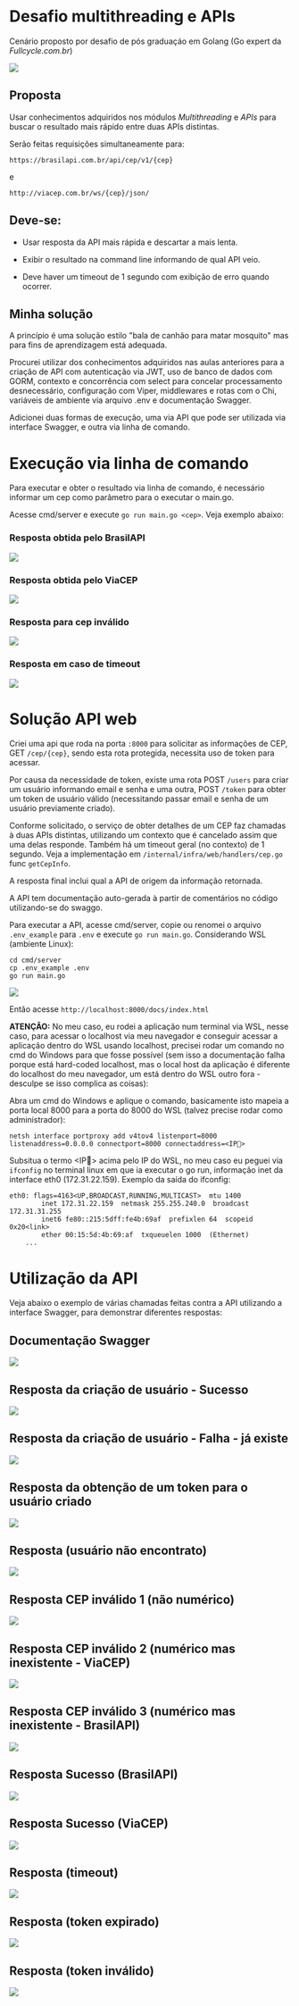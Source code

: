 # Desafio multithreading e APIs

Cenário proposto por desafio de pós graduaçáo em Golang (Go expert da *Fullcycle.com.br*)

![](./images/desafio.png)

## Proposta

 Usar conhecimentos adquiridos nos módulos *Multithreading* e *APIs* para buscar o resultado mais rápido entre duas APIs distintas.


Serão feitas requisições simultaneamente para:

`https://brasilapi.com.br/api/cep/v1/{cep}`

e

`http://viacep.com.br/ws/{cep}/json/`


## Deve-se:

* Usar resposta da API mais rápida e descartar a mais lenta.

* Exibir o resultado na command line informando de qual API veio.

* Deve haver um timeout de 1 segundo com exibição de erro quando ocorrer.

## Minha solução

A princípio é uma solução estilo "bala de canhão para matar mosquito" mas para fins de aprendizagem está adequada.

Procurei utilizar dos conhecimentos adquiridos nas aulas anteriores para a criação de API com autenticação via JWT, uso de banco de dados com GORM, contexto e concorrência com select para concelar processamento desnecessário, configuração com Viper, middlewares e rotas com o Chi, variáveis de ambiente via arquivo .env e documentação Swagger.

Adicionei duas formas de execução, uma via API que pode ser utilizada via interface Swagger, e outra via linha de comando.


# Execução via linha de comando

Para executar e obter o resultado via linha de comando, é necessário informar um cep como parâmetro para o executar o main.go.

Acesse cmd/server e execute `go run main.go <cep>`. Veja exemplo abaixo:

### Resposta obtida pelo BrasilAPI
![](./images/cli_1.png)

### Resposta obtida pelo ViaCEP
![](./images/cli_2.png)

### Resposta para cep inválido
![](./images/cli_invalid.png)

### Resposta em caso de timeout
![](./images/cli_timeout.png)



# Solução  API web


Criei uma api que roda na porta `:8000` para solicitar as informações de CEP, GET `/cep/{cep}`, sendo esta rota  protegida, necessita uso de token para acessar.

Por causa da necessidade de token, existe uma rota POST `/users` para criar um usuário informando email e senha e uma outra, POST `/token` para obter um token de usuário válido (necessitando passar email e senha de um usuário previamente criado).

Conforme solicitado, o serviço de obter detalhes de um CEP faz chamadas à duas APIs distintas, utilizando um contexto que é cancelado assim que uma delas responde. Também há um timeout geral (no contexto) de 1 segundo.
Veja a implementação em `/internal/infra/web/handlers/cep.go` func `getCepInfo`.

A resposta final inclui qual a API de origem da informação retornada.


A API tem documentação auto-gerada à partir de comentários no código utilizando-se do swaggo.


Para executar a API, acesse cmd/server, copie ou renomei o arquivo `.env_example` para `.env` e execute `go run main.go`.
Considerando WSL (ambiente Linux):

```
cd cmd/server
cp .env_example .env
go run main.go
```

![](./images/execucao_web.png)

Então acesse `http://localhost:8000/docs/index.html`

**ATENÇÃO:** No meu caso, eu rodei a aplicação num terminal via WSL, nesse caso, para acessar o localhost via meu navegador e conseguir acessar a aplicação dentro do WSL usando localhost, precisei rodar um comando no cmd do Windows para que fosse possível (sem isso a documentação falha porque está hard-coded localhost, mas o local host da aplicação é diferente do localhost do meu navegador, um está dentro do WSL outro fora - desculpe se isso complica as coisas):

Abra um cmd do Windows e aplique o comando, basicamente isto mapeia a porta local 8000 para a porta do 8000 do WSL (talvez precise rodar como administrador):
```
netsh interface portproxy add v4tov4 listenport=8000 listenaddress=0.0.0.0 connectport=8000 connectaddress=<IP🚩>
```
Subsitua o termo <IP🚩\> acima pelo IP do WSL, no meu caso eu peguei via `ifconfig` no terminal linux em que ia executar o go run, informação inet da interface eth0 (172.31.22.159).
Exemplo da saída do ifconfig:
```
eth0: flags=4163<UP,BROADCAST,RUNNING,MULTICAST>  mtu 1400
        inet 172.31.22.159  netmask 255.255.240.0  broadcast 172.31.31.255
        inet6 fe80::215:5dff:fe4b:69af  prefixlen 64  scopeid 0x20<link>
        ether 00:15:5d:4b:69:af  txqueuelen 1000  (Ethernet)
    ...
```



# Utilização da API


Veja abaixo o exemplo de várias chamadas feitas contra a API utilizando a interface Swagger, para demonstrar diferentes respostas:



## Documentação Swagger
![](./images/docs.png)

## Resposta da criação de usuário - Sucesso
![](./images/resp_createuser.png)

## Resposta da criação de usuário - Falha - já existe
![](./images/resp_alreadyexists.png)

## Resposta da obtenção de um token para o usuário criado
![](./images/resp_gettoken.png)

## Resposta (usuário não encontrato)
![](./images/resp_notfound.png)

## Resposta CEP inválido 1 (não numérico)
![](./images/resp_badcep1.png)

## Resposta CEP inválido 2 (numérico mas inexistente - ViaCEP)
![](./images/resp_badcep2.png)

## Resposta CEP inválido 3 (numérico mas inexistente - BrasilAPI)
![](./images/resp_badcep3.png)

## Resposta Sucesso (BrasilAPI)
![](./images/resp_brasilapi.png)

## Resposta Sucesso (ViaCEP)
![](./images/resp_viacep.png)

## Resposta (timeout)
![](./images/resp_timeout.png)

## Resposta (token expirado)
![](./images/resp_expirado.png)

## Resposta (token inválido)
![](./images/resp_badtoken.png)



